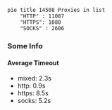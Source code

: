 
```mermaid
pie title 14508 Proxies in list
    "HTTP" : 11087
    "HTTPS": 1080
    "SOCKS" : 2606
```

### Some Info
#### Average Timeout

- mixed: 2.3s
- http: 0.9s
- https: 8.5s
- socks: 5.2s